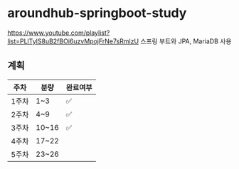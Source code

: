 # aroundhub-springboot-study
https://www.youtube.com/playlist?list=PLlTylS8uB2fBOi6uzvMpojFrNe7sRmlzU
스프링 부트와 JPA, MariaDB 사용
## 계획
|주차|분량|완료여부|
|----------|-----|-|
|1주차|1~3|✅|
|2주차|4~9|✅|
|3주차|10~16|✅|
|4주차|17~22| |
|5주차|23~26| |
